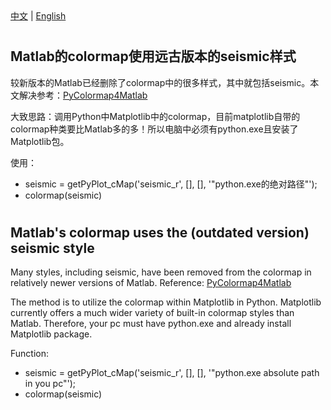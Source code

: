 <!--! 寻找的是标题。正文直接写标题后即可 -->
<div>
  <a href="#中文">中文</a> |
  <a href="#english">English</a>
</div>

<!-- Chinese VERSION -->

<h1 id="中文"> </h1>   <!--!  -->

## Matlab的colormap使用远古版本的seismic样式

较新版本的Matlab已经删除了colormap中的很多样式，其中就包括seismic。本文解决参考：[PyColormap4Matlab](https://github.com/f-k-s/PyColormap4Matlab) 

大致思路：调用Python中Matplotlib中的colormap，目前matplotlib自带的colormap种类要比Matlab多的多！所以电脑中必须有python.exe且安装了Matplotlib包。

使用：
- seismic = getPyPlot_cMap('seismic_r', [], [], '"python.exe的绝对路径"');  
- colormap(seismic)

<h1 id="english"> </h1>   <!--!  -->

## Matlab's colormap uses the (outdated version) seismic style 

Many styles, including seismic, have been removed from the colormap in relatively newer versions of Matlab. Reference: [PyColormap4Matlab](https://github.com/f-k-s/PyColormap4Matlab) 

The method is to utilize the colormap within Matplotlib in Python. Matplotlib currently offers a much wider variety of built-in colormap styles than Matlab. Therefore, your pc must have python.exe and already install Matplotlib package. 

Function:
- seismic = getPyPlot_cMap('seismic_r', [], [], '"python.exe absolute path in you pc"');  
- colormap(seismic)
